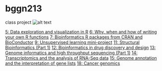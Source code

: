 # bggn213
class project
![alt text](https://i.ytimg.com/vi/PXRX47L_3yE/maxresdefault.jpg "Please Try To Be Satisfatory ;)")

[5: Data exploration and visualization in R](https://github.com/ZaneZheng/bggn213/blob/master/class05/class05.Rmd)
[6: Why, when and how of writing your own R functions](https://github.com/ZaneZheng/bggn213/blob/master/Class06/class06.Rmd)
[7: Bioinformatics R packages from CRAN and BioConductor](https://github.com/ZaneZheng/bggn213/blob/master/class07/class.Rmd)
[9: Unsupervised learning mini-project](https://github.com/ZaneZheng/bggn213/blob/master/class9/class09.Rmd)
[11: Structural Bioinformatics (Part 1)](https://github.com/ZaneZheng/bggn213/blob/master/class11/class11.Rmd)
[12: Bioinformatics in drug discovery and design](https://github.com/ZaneZheng/bggn213/blob/master/class12/class12.Rmd)
[13: Genome informatics and high throughput sequencing (Part 1)](https://github.com/ZaneZheng/bggn213/blob/master/class13/class13.Rmd)
[14: Transcriptomics and the analysis of RNA-Seq data](https://github.com/ZaneZheng/bggn213/blob/master/class14/class14.Rmd)
[15: Genome annotation and the interpretation of gene lists](https://github.com/ZaneZheng/bggn213/blob/master/class15/15.Rmd)
[18: Cancer genomics](https://github.com/ZaneZheng/bggn213/blob/master/class18/class18.Rmd)
